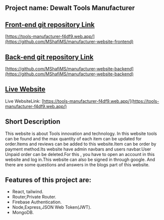 ## Project name: Dewalt Tools Manufacturer

## [Front-end git repository Link](https://github.com/MShafiMS/manufacturer-website-frontend)

[https://tools-manufacturer-f4df9.web.app/](https://github.com/MShafiMS/manufacturer-website-frontend)

## [Back-end git repository Link](https://github.com/MShafiMS/manufacturer-website-backend)

[https://github.com/MShafiMS/manufacturer-website-backend](https://github.com/MShafiMS/manufacturer-website-backend)

## [Live Website](https://tools-manufacturer-f4df9.web.app/)

Live WebsiteLink: [https://tools-manufacturer-f4df9.web.app/](https://tools-manufacturer-f4df9.web.app/)

## Short Description

This website is about Tools innovation and technology. In this website tools can be found and the max quantity of each item can be updated for order.Items and reviews can be added to this website.Item can be order by payment method.Its website have admin navbars and users navbar.User Unpaid order can be deleted.For this , you have to open an account in this website and log in.This website can also be signed in through google. And there are some questions and answers in the blogs part of this website.

## Features of this project are:

- React, tailwind.
- Router,Private Router.
- Firebase Authentication.
- Node,Express,JSON Web Token(JWT).
- MongoDB.
